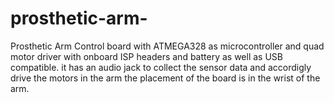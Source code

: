 # prosthetic-arm-
Prosthetic Arm Control board with ATMEGA328 as microcontroller and quad motor driver with onboard ISP headers and battery as well as USB compatible.
it has an audio jack to collect the sensor data and accordigly drive the motors in the arm the placement of the board is in the wrist of the arm.
